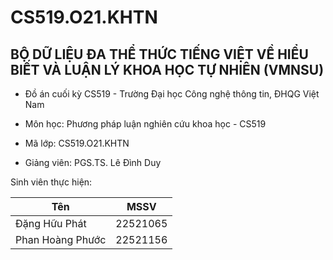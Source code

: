 # CS519.O21.KHTN
## BỘ DỮ LIỆU ĐA THỂ THỨC TIẾNG VIỆT VỀ HIỂU BIẾT VÀ LUẬN LÝ KHOA HỌC TỰ NHIÊN (VMNSU)

- Đồ án cuối kỳ CS519 - Trường Đại học Công nghệ thông tin, ĐHQG Việt Nam

- Môn học: Phương pháp luận nghiên cứu khoa học - CS519

- Mã lớp: CS519.O21.KHTN

- Giảng viên: PGS.TS. Lê Đình Duy

Sinh viên thực hiện:

|Tên | MSSV |
|---|---|
| Đặng Hữu Phát | 22521065 |
|  Phan Hoàng Phước |  22521156 |
